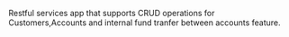 Restful services app that supports CRUD operations for
Customers,Accounts and internal fund tranfer between accounts feature.